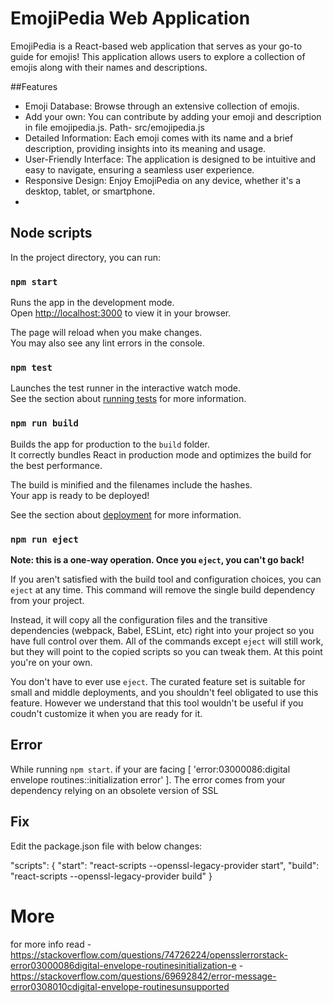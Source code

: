 # EmojiPedia Web Application
EmojiPedia is a React-based web application that serves as your go-to guide for emojis! This application allows users to explore a collection of emojis along with their names and descriptions.

##Features
- Emoji Database: Browse through an extensive collection of emojis.
- Add your own: You can contribute by adding your emoji and description in file emojipedia.js. Path- src/emojipedia.js
- Detailed Information: Each emoji comes with its name and a brief description, providing insights into its meaning and usage.
- User-Friendly Interface: The application is designed to be intuitive and easy to navigate, ensuring a seamless user experience.
- Responsive Design: Enjoy EmojiPedia on any device, whether it's a desktop, tablet, or smartphone.
- 

## Node scripts

In the project directory, you can run:

### `npm start`

Runs the app in the development mode.\
Open [http://localhost:3000](http://localhost:3000) to view it in your browser.

The page will reload when you make changes.\
You may also see any lint errors in the console.

### `npm test`

Launches the test runner in the interactive watch mode.\
See the section about [running tests](https://facebook.github.io/create-react-app/docs/running-tests) for more information.

### `npm run build`

Builds the app for production to the `build` folder.\
It correctly bundles React in production mode and optimizes the build for the best performance.

The build is minified and the filenames include the hashes.\
Your app is ready to be deployed!

See the section about [deployment](https://facebook.github.io/create-react-app/docs/deployment) for more information.

### `npm run eject`

**Note: this is a one-way operation. Once you `eject`, you can't go back!**

If you aren't satisfied with the build tool and configuration choices, you can `eject` at any time. This command will remove the single build dependency from your project.

Instead, it will copy all the configuration files and the transitive dependencies (webpack, Babel, ESLint, etc) right into your project so you have full control over them. All of the commands except `eject` will still work, but they will point to the copied scripts so you can tweak them. At this point you're on your own.

You don't have to ever use `eject`. The curated feature set is suitable for small and middle deployments, and you shouldn't feel obligated to use this feature. However we understand that this tool wouldn't be useful if you coudn't customize it when you are ready for it.

## Error

While running  `npm start`. if your are facing [ 'error:03000086:digital envelope routines::initialization error' ].
The error comes from your dependency relying on an obsolete version of SSL
## Fix

Edit the package.json file with below changes:

"scripts": {
    "start": "react-scripts --openssl-legacy-provider start",
    "build": "react-scripts --openssl-legacy-provider build"
  }

# More 
for more info read - https://stackoverflow.com/questions/74726224/opensslerrorstack-error03000086digital-envelope-routinesinitialization-e
                   - https://stackoverflow.com/questions/69692842/error-message-error0308010cdigital-envelope-routinesunsupported
